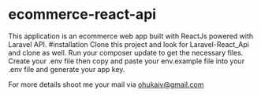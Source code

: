 # ecommerce-react-api
This application is an ecommerce web app built with ReactJs powered with Laravel API.
#installation
Clone this project and look for Laravel-React_Api and clone as well.
Run your composer update to get the necessary files. 
Create your .env file then copy and paste your env.example file into your .env file and generate your app key.

For more details shoot me  your mail via ohukaiv@gmail.com
